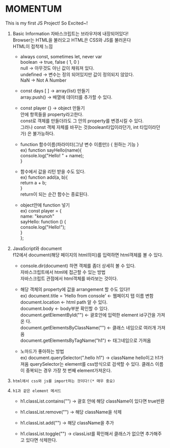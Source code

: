 # MOMENTUM
This is my first JS Project! So Excited~! 

1. Basic Information 
	자바스크립트는 브라우저에 내장되어있다!   
	Browser는 HTML을 불러오고 HTML은 CSS와 JS를 불러온다   
	HTML이 접착제 느낌

	* always const, sometimes let, never var  
	boolean -> true, false  ( 1, 0 )  
	null -> 아무것도 아닌 값이 채워져 있다.  
	undefined -> 변수는 정의 되어있지만 값이 정의되지 않았다.  
	NaN -> Not A Number  

	* const days [ ] -> array(list) 만들기  
	array.push() -> 배열에 데이터를 추가할 수 있다.

	* const player {} -> object 만들기  
	안에 항목들을 property라고한다.  
	const로 객체를 만들더라도 그 안의 property를 변경시킬 수 있다.  
	그러나 const 객체 자체를 바꾸는 것(boolean타입이라던가, int 타입이라던가)
	은 불가능하다.

	* function 함수이름(파라미터(그냥 변수 이름만)) { 원하는 기능 }  
	ex) function sayHello(name){  
		console.log("Hello! " + name);  
	}
	
	* 함수에서 값을 리턴 받을 수도 있다.  
	ex) function add(a, b){  
		return a + b;  
	}  
	return이 되는 순간 함수는 종료된다.

	* object안에 function 넣기  
	ex) const player = {  
		name: "keunoh"  
		sayHello: function () {  
			console.log("Hello!");  
		}  
	};

2. JavaScript와 document  
	f12에서 document(해당 페이지의 html의미)를 입력하면 html객체를 볼 수 있다.  

	* console.dir(document) 하면 객체를 좀더 상세히 볼 수 있다.  
	자바스크립트에서 html에 접근할 수 있는 방법  
	자바스크립트 관점에서 html객체를 바라보는 것이다.  
	
	* 해당 객체의 property에 값을 arrangement 할 수도 있다!!  
	ex) document.title = 'Hello from console' <- 웹페이지 탭 이름 변함   
	document.location <- html path 알 수 있다.  
	document.body <-  body부분 확인할 수 있다.  
	document.getElementById("") <- 괄호안에 입력한 element id구간을 가져온	다.  
	document.getElementsByClassName("") <- 클래스 네임으로 여러개 가져옴  
	document.getElementsByTagName("h1") <- 태그네임으로 가져옴  
  
	* 노마드가 좋아하는 방법  
	ex) document.querySelector(".hello h1") -> className hello이고 h1가져옴
	querySelector는 element를 css방식으로 검색할 수 있다. 
	클래스 이름이 중복되는 경우 가장 첫 번째 element가져온다.

3. `html에서 css와 js를 import하는 것이다!(* 매우 중요)`

4. `h1과 같은 element 메서드`
	* h1.classList.contains("") -> 괄호 안에 해당 className이 있다면 true반환

	* h1.classList.remove("") -> 해당 className을 삭제

	* h1.classList.add("") -> 해당 className을 추가
	
	* h1.classList.toggle("") -> classList를 확인해서 클래스가 없으면 추가해주고 있다면 삭제한다.